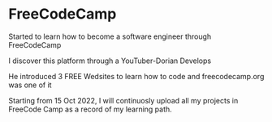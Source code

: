 # FreeCodeCamp
<p>Started to learn how to become a software engineer through FreeCodeCamp</p>
<p>I discover this platform through a YouTuber-Dorian Develops</p>
<p>He introduced 3 FREE Wedsites to learn how to code and freecodecamp.org was one of it</p>
<p>Starting from 15 Oct 2022, I will continuosly upload all my projects in FreeCode Camp as a record of my learning path.</p>

